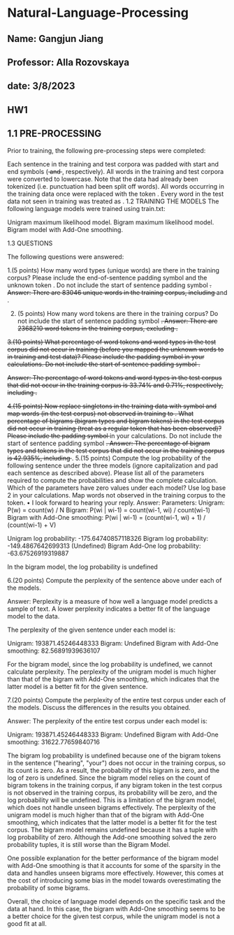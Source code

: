 # Natural-Language-Processing
## Name: Gangjun Jiang
## Professor: Alla Rozovskaya
## date: 3/8/2023
## HW1
## 1.1 PRE-PROCESSING
Prior to training, the following pre-processing steps were completed:

Each sentence in the training and test corpora was padded with start and end symbols (<s> and </s>, respectively).
All words in the training and test corpora were converted to lowercase. Note that the data had already been tokenized (i.e. punctuation had been split off words).
All words occurring in the training data once were replaced with the token <unk>. Every word in the test data not seen in training was treated as <unk>.
 1.2 TRAINING THE MODELS
The following language models were trained using train.txt:

Unigram maximum likelihood model.
Bigram maximum likelihood model.
Bigram model with Add-One smoothing.

1.3 QUESTIONS

The following questions were answered:

 1.(5 points) How many word types (unique words) are there in the training corpus? Please include the end-of-sentence padding symbol </s> and the unknown token <unk>. Do not include the start of sentence padding symbol <s>.
Answer: There are 83046 unique words in the training corpus, including </s> and <unk>.

 2. (5 points) How many word tokens are there in the training corpus? Do not include the start of sentence padding symbol <s>.
Answer: There are 2368210 word tokens in the training corpus, excluding <s>.

 3.(10 points) What percentage of word tokens and word types in the test corpus did not occur in training (before you mapped the unknown words to <unk> in training and test data)? Please include the padding symbol </s> in your calculations. Do not include the start of sentence padding symbol <s>.

Answer: The percentage of word tokens and word types in the test corpus that did not occur in the training corpus is 33.74% and 0.71%, respectively, including </s>.

4.(15 points) Now replace singletons in the training data with <unk> symbol and map words (in the test corpus) not observed in training to <unk>. What percentage of bigrams (bigram types and bigram tokens) in the test corpus did not occur in training (treat <unk> as a regular token that has been observed)? Please include the padding symbol </s> in your calculations. Do not include the start of sentence padding symbol <s>.
 Answer: The percentage of bigram types and tokens in the test corpus that did not occur in the training corpus is 42.935%, including </s>.
 5.(15 points) Compute the log probability of the following sentence under the three models (ignore capitalization and pad each sentence as described above). Please list all of the parameters required to compute the probabilities and show the complete calculation. Which of the parameters have zero values under each model? Use log base 2 in your calculations. Map words not observed in the training corpus to the <unk> token.
• I look forward to hearing your reply.
Answer:
Parameters:
Unigram: P(w) = count(w) / N
Bigram: P(wi | wi-1) = count(wi-1, wi) / count(wi-1)
Bigram with Add-One smoothing: P(wi | wi-1) = (count(wi-1, wi) + 1) / (count(wi-1) + V)

Unigram log probability: -175.64740857118326
Bigram log probability: -149.4867642699313 (Undefined)
Bigram Add-One log probability: -63.67526919319887

In the bigram model, the log probability is undefined


 6.(20 points) Compute the perplexity of the sentence above under each of the models.

Answer:
Perplexity is a measure of how well a language model predicts a sample of text. A lower perplexity indicates a better fit of the language model to the data.

The perplexity of the given sentence under each model is:

Unigram: 193871.45246448333
Bigram: Undefined
Bigram with Add-One smoothing: 82.56891939636107

For the bigram model, since the log probability is undefined, we cannot calculate perplexity. The perplexity of the unigram model is much higher than that of the bigram with Add-One smoothing, which indicates that the latter model is a better fit for the given sentence.


 7.(20 points) Compute the perplexity of the entire test corpus under each of the models. Discuss the differences in the results you obtained.

Answer:
The perplexity of the entire test corpus under each model is:

Unigram: 193871.45246448333
Bigram: Undefined
Bigram with Add-One smoothing: 31622.77659840716

The bigram log probability is undefined because one of the bigram tokens in the sentence ("hearing", "your") does not occur in the training corpus, so its count is zero. As a result, the probability of this bigram is zero, and the log of zero is undefined. Since the bigram model relies on the count of bigram tokens in the training corpus, if any bigram token in the test corpus is not observed in the training corpus, its probability will be zero, and the log probability will be undefined. This is a limitation of the bigram model, which does not handle unseen bigrams effectively.
The perplexity of the unigram model is much higher than that of the bigram with Add-One smoothing, which indicates that the latter model is a better fit for the test corpus. The bigram model remains undefined because it has a tuple with log probability of zero. Although the Add-one smoothing solved the zero probability tuples, it is still worse than the Bigram Model.

One possible explanation for the better performance of the bigram model with Add-One smoothing is that it accounts for some of the sparsity in the data and handles unseen bigrams more effectively. However, this comes at the cost of introducing some bias in the model towards overestimating the probability of some bigrams.

Overall, the choice of language model depends on the specific task and the data at hand. In this case, the bigram with Add-One smoothing seems to be a better choice for the given test corpus, while the unigram model is not a good fit at all.


